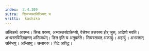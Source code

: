 ```yaml
---
index:  3.4.109
sutra:  सिजभ्यस्तविदिभ्यश् च
vritti:  kashika 
---
```


अलिङर्थः आरम्भः। सिचः परस्य, अभ्यस्तसंज्ञकेभ्यो, वेत्तेश्च उत्तरस्य झेर् जुस्, आदेशो भवति। अभ्यस्तविदिग्रहणम् असिजर्थम्। ङित इति च अनुवर्तते। सिचस्तावत् अकार्षुः। अहार्षुः। अभस्तात् अबिभयुः। अजिह्रयुः। अजागरुः। विदेः अविदुः।

